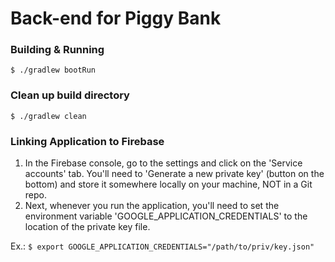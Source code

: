 # Back-end for Piggy Bank


### Building & Running
`$ ./gradlew bootRun`

### Clean up build directory
`$ ./gradlew clean`

### Linking Application to Firebase

1. In the Firebase console, go to the settings and click on the 'Service accounts' tab. You'll need to 'Generate 
   a new private key' (button on the bottom) and store it somewhere locally on your machine, NOT in a Git repo.
2. Next, whenever you run the application, you'll need to set the environment variable 'GOOGLE_APPLICATION_CREDENTIALS'
   to the location of the private key file.
   
Ex.: `$ export GOOGLE_APPLICATION_CREDENTIALS="/path/to/priv/key.json"`

